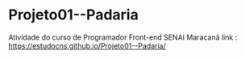 # Projeto01--Padaria
Atividade do curso de Programador Front-end SENAI Maracanã
link : https://estudocns.github.io/Projeto01--Padaria/
 
